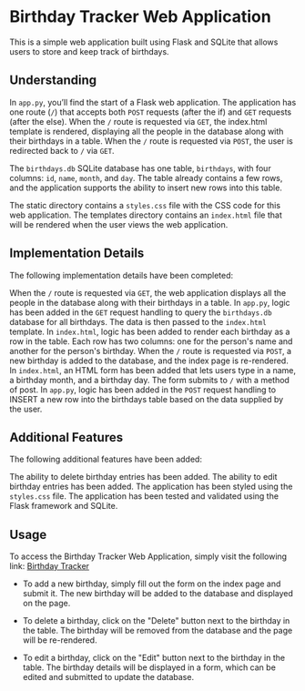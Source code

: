 # Birthday Tracker Web Application
This is a simple web application built using Flask and SQLite that allows users to store and keep track of birthdays.

##  Understanding
In `app.py`, you’ll find the start of a Flask web application. The application has one route (`/`) that accepts both `POST` requests (after the if) and `GET` requests (after the else). When the `/` route is requested via `GET`, the index.html template is rendered, displaying all the people in the database along with their birthdays in a table. When the `/` route is requested via `POST`, the user is redirected back to `/` via `GET`.

The `birthdays.db` SQLite database has one table, `birthdays`, with four columns: `id`, `name`, `month`, and `day`. The table already contains a few rows, and the application supports the ability to insert new rows into this table.

The static directory contains a `styles.css` file with the CSS code for this web application. The templates directory contains an `index.html` file that will be rendered when the user views the web application.

## Implementation Details
The following implementation details have been completed:

When the `/` route is requested via `GET`, the web application displays all the people in the database along with their birthdays in a table.
In `app.py`, logic has been added in the `GET` request handling to query the `birthdays.db` database for all birthdays. The data is then passed to the `index.html` template.
In `index.html`, logic has been added to render each birthday as a row in the table. Each row has two columns: one for the person's name and another for the person's birthday.
When the `/` route is requested via `POST`, a new birthday is added to the database, and the index page is re-rendered.
In `index.html`, an HTML form has been added that lets users type in a name, a birthday month, and a birthday day. The form submits to `/` with a method of post.
In `app.py`, logic has been added in the `POST` request handling to INSERT a new row into the birthdays table based on the data supplied by the user.

## Additional Features
The following additional features have been added:

The ability to delete birthday entries has been added.
The ability to edit birthday entries has been added.
The application has been styled using the `styles.css` file.
The application has been tested and validated using the Flask framework and SQLite.

## Usage
To access the Birthday Tracker Web Application, simply visit the following link: [Birthday Tracker](https://cooing-hornet-zealon.koyeb.app/)

- To add a new birthday, simply fill out the form on the index page and submit it. The new birthday will be added to the database and displayed on the page.

- To delete a birthday, click on the "Delete" button next to the birthday in the table. The birthday will be removed from the database and the page will be re-rendered.

- To edit a birthday, click on the "Edit" button next to the birthday in the table. The birthday details will be displayed in a form, which can be edited and submitted to update the database.